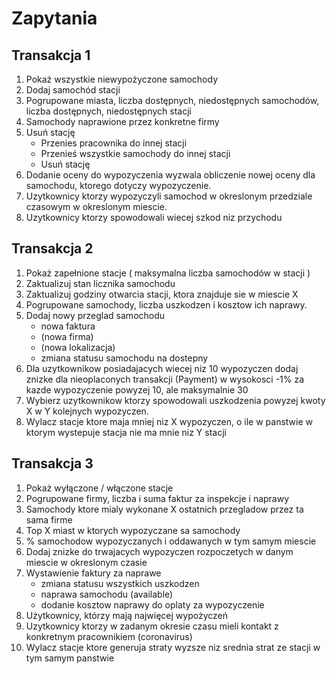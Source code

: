 # Zapytania 

## Transakcja 1
1. Pokaż wszystkie niewypożyczone samochody
1. Dodaj samochód stacji
1. Pogrupowane miasta, liczba dostępnych, niedostępnych samochodów, liczba dostępnych, niedostępnych stacji
1. Samochody naprawione przez konkretne firmy
1. Usuń stację
    * Przenies pracownika do innej stacji
    * Przenieś wszystkie samochody do innej stacji
    * Usuń stację
1. Dodanie oceny do wypozyczenia wyzwala obliczenie nowej oceny dla samochodu, ktorego dotyczy wypozyczenie.
1. Uzytkownicy ktorzy wypozyczyli samochod w okreslonym przedziale czasowym w okreslonym miescie.
1. Uzytkownicy ktorzy spowodowali wiecej szkod niz przychodu


## Transakcja 2
1. Pokaż zapełnione stacje ( maksymalna liczba samochodów w stacji )
1. Zaktualizuj stan licznika samochodu
1. Zaktualizuj godziny otwarcia stacji, ktora znajduje sie w miescie X
1. Pogrupowane samochody, liczba uszkodzen i kosztow ich naprawy.
1. Dodaj nowy przeglad samochodu
    * nowa faktura
    * (nowa firma)
    * (nowa lokalizacja)
    * zmiana statusu samochodu na dostepny
1. Dla uzytkownikow posiadajacych wiecej niz 10 wypozyczen dodaj znizke dla nieoplaconych transakcji (Payment) w wysokosci -1% za kazde wypozyczenie powyzej 10, ale maksymalnie 30
1. Wybierz uzytkownikow ktorzy spowodowali uszkodzenia powyzej kwoty X w Y kolejnych wypozyczen.
1. Wylacz stacje ktore maja mniej niz X wypozyczen, o ile w panstwie w ktorym wystepuje stacja nie ma mnie niz Y stacji

## Transakcja 3

1. Pokaż wyłączone / włączone stacje
1. Pogrupowane firmy, liczba i suma faktur za inspekcje i naprawy
1. Samochody ktore mialy wykonane X ostatnich przegladow przez ta sama firme
1. Top X miast w ktorych wypozyczane sa samochody 
1. % samochodow wypozyczanych i oddawanych w tym samym miescie 
1. Dodaj znizke do trwajacych wypozyczen rozpoczetych w danym miescie w okreslonym czasie
1. Wystawienie faktury za naprawe
    * zmiana statusu wszystkich uszkodzen
    * naprawa samochodu (available)
    * dodanie kosztow naprawy do oplaty za wypozyczenie
1. Użytkownicy, którzy mają najwięcej wypożyczeń
1. Uzytkownicy ktorzy w zadanym okresie czasu mieli kontakt z konkretnym pracownikiem (coronavirus)
1. Wylacz stacje ktore generuja straty wyzsze niz srednia strat ze stacji w tym samym panstwie
